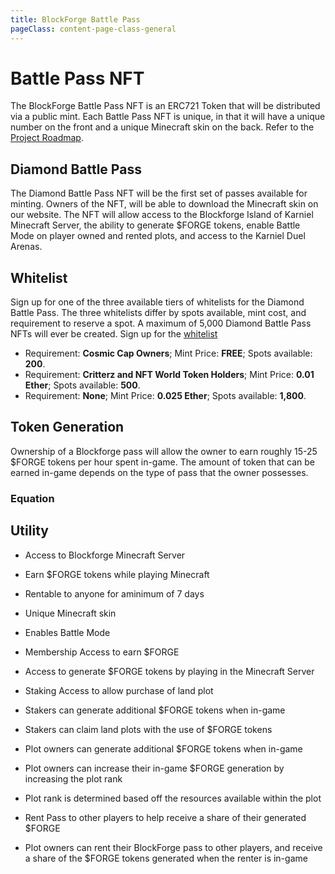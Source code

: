 ```yaml
---
title: BlockForge Battle Pass
pageClass: content-page-class-general
---
```

# Battle Pass NFT

The BlockForge Battle Pass NFT is an ERC721 Token that will be distributed via a public mint. Each Battle Pass NFT is unique, in that it will have a unique number on the front and a unique Minecraft skin on the back. Refer to the [Project Roadmap](/blockforge/Project_Timeline).


## Diamond Battle Pass

The Diamond Battle Pass NFT will be the first set of passes available for minting.
Owners of the NFT, will be able to download the Minecraft skin on our website. The NFT will allow access to the Blockforge Island of Karniel Minecraft Server, the ability to generate $FORGE tokens, enable Battle Mode on player owned and rented plots, and access to the Karniel Duel Arenas.

<!-- The Gold Pass will be scheduled for mint after the Diamond Battle Pass.  There will be a total of 4000 Gold Passes scheduled for minting. -->


<!-- <BattlePassImages/> -->
<battlePassVideo/>


## Whitelist
Sign up for one of the three available tiers of whitelists for the Diamond Battle Pass. The three whitelists differ by spots available, mint cost, and requirement to reserve a spot.
A maximum of 5,000 Diamond Battle Pass NFTs will ever be created. Sign up for the [whitelist](https://www.blockforgenft.xyz/whitelist)

* Requirement: **Cosmic Cap Owners**; Mint Price: **FREE**; Spots available: **200**.
* Requirement: **Critterz and NFT World Token Holders**; Mint Price: **0.01 Ether**; Spots available: **500**.
* Requirement: **None**; Mint Price: **0.025 Ether**; Spots available: **1,800**.

<battlepassAllocationsGraph />



## Token Generation

Ownership of a Blockforge pass will allow the owner to earn roughly 15-25 $FORGE tokens per hour spent in-game. The amount of token that can be earned in-game depends on the type of pass that the owner possesses.

### Equation
<tokenEquation/>


## Utility

<!-- The Battle Pass will have multiple functions: -->

* Access to Blockforge Minecraft Server
* Earn $FORGE tokens while playing Minecraft
* Rentable to anyone for aminimum of 7 days
* Unique Minecraft skin
* Enables Battle Mode



* Membership Access to earn $FORGE

* Access to generate $FORGE tokens by playing in the Minecraft Server

* Staking Access to allow purchase of land plot

* Stakers can generate additional $FORGE tokens when in-game

* Stakers can claim land plots with the use of $FORGE tokens

* Plot owners can generate additional $FORGE tokens when in-game

* Plot owners can increase their in-game $FORGE generation by increasing the plot rank

* Plot rank is determined based off the resources available within the plot

* Rent Pass to other players to help receive a share of their generated $FORGE

* Plot owners can rent their BlockForge pass to other players, and receive a share of the $FORGE tokens generated when the renter is in-game

<!--
* In order to play on the Blockforge Minecraft server, you must own or rent at least one staked Battle pass.

* When a plot of land is made vulnerable (Battle Mode turned ON), then it will generate $FORGE tokens based on the amount of diamond blocks located on the plot. A battle pass must be owned be in the same wallet as the plot, in order to turn on plot Vulnerability.

* When a battle pass is staked and the owner is playing on the BlockForge Minecraft server, then it generates ~25 $FORGE tokens an hour for the player.

* In order to utilize the in-game Duel Arena, you must own a Diamond Battle pass. -->


<!--
* [Number](https://en.wikipedia.org/wiki/Number)
* [Increment and decrement operators](https://en.wikipedia.org/wiki/Increment_and_decrement_operators) -->
